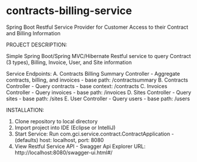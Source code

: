 # contracts-billing-service
Spring Boot Restful Service Provider for Customer Access to their Contract and Billing Information

PROJECT DESCRIPTION:

Simple Spring Boot/Spring MVC/Hibernate Restful service to query Contract (3 types), Billing, Invoice, User, and Site  information

Service Endpoints:
    A. Contracts Billing Summary Controller
        - Aggregate contracts, billing, and invoices
        - base path: /contractsummary
    B. Contracts Controller
        - Query contracts
        - base context: /contracts
    C. Invoices Controller
            - Query invoices
            - base path: /invoices
    D.  Sites Controller
          - Query sites
          - base path: /sites
    E. User Controller
          - Query users
          - base path: /users

INSTALLATION:

1) Clone repository to local directory
2) Import project into IDE (Eclipse or IntelliJ)
3) Start Service:
        Run com.gci.service.contract.ContractApplication
        - (defaults) host: localhost, port: 8080
4) View Restful Service API - Swagger Api Explorer
        URL: http://localhost:8080/swagger-ui.html#/


